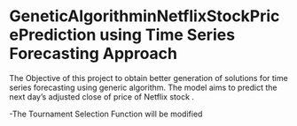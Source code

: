 # GeneticAlgorithminNetflixStockPricePrediction using Time Series Forecasting Approach
The Objective of this project to obtain better generation of solutions for time series forecasting using
generic algorithm. The model aims to predict the next day’s adjusted close of price of Netflix stock .


-The Tournament Selection Function will be modified
